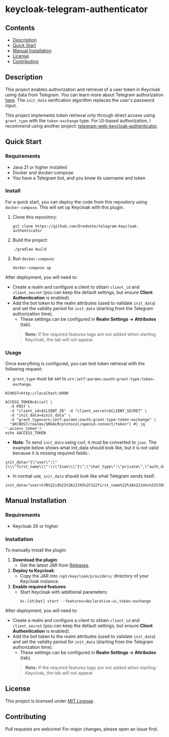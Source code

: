 # keycloak-telegram-authenticator

## Contents

* [Description](#description)
* [Quick Start](#quick-start)
* [Manual Installation](#manual-installation)
* [License](#license)
* [Contributing](#contributing)

## Description

This project enables authorization and retrieval of a user token in Keycloak using data from Telegram. You can learn more about Telegram authorization [here](https://docs.telegram-mini-apps.com/platform/init-data). The `init_data` verification algorithm replaces the user's password input.

This project implements token retrieval only through direct access using `grant_type` with the `token-exchange` type. For UI-based authorization, I recommend using another project: [telegram-web-keycloak-authenticator](https://github.com/rickispp/telegram-web-keycloak-authenticator).

## Quick Start

### Requirements

- Java 21 or higher installed
- Docker and docker-compose
- You have a Telegram bot, and you know its username and token

### Install

For a quick start, you can deploy the code from this repository using `docker-compose`. This will set up Keycloak with this plugin.

1. Clone this repository:
   ```shell
   git clone https://github.com/Drednote/telegram-keycloak-authenticator
   ```  

2. Build the project:
   ```shell
   ./gradlew build
   ```  

3. Run `docker-compose`:
   ```shell
   docker-compose up
   ```  

After deployment, you will need to:
- Create a realm and configure a client to obtain `client_id` and `client_secret` (you can keep the default settings, but ensure **Client Authentication** is enabled).
- Add the bot token to the realm attributes (used to validate `init_data`) and set the validity period for `init_data` (starting from the Telegram authorization time).
  - These settings can be configured in **Realm Settings → Attributes** (tab).
  > **Note:** If the required features tags are not added when starting Keycloak, the tab will not appear.


### Usage

Once everything is configured, you can test token retrieval with the following request:

- `grant_type` must be set to `urn:ietf:params:oauth:grant-type:token-exchange`.

```shell
KCHOST=http://localhost:8090  

ACCESS_TOKEN=$(curl \  
  -X POST \  
  -d "client_id=$CLIENT_ID" -d "client_secret=$CLIENT_SECRET" \  
  -d "init_data=$init_data" \  
  -d "grant_type=urn:ietf:params:oauth:grant-type:token-exchange" \  
  "$KCHOST/realms/$REALM/protocol/openid-connect/token") #| jq '.access_token')  
echo $ACCESS_TOKEN
```

- **Note**: To send `init_data` using curl, it must be converted to `json`. The example below shows what init_data should look like, but it is not valid because it is missing required fields.:
```shell
init_data="{\"user\":\"{\\\"first_name\\\":\\\"Ivan\\\"}\",\"chat_type\":\"private\",\"auth_date\":\"1744138538\"}"
```
- In normal use, `init_data` should look like what Telegram sends itself. 
```shell
init_data="user=%7B%22id%22%3A12345%2C%22first_name%22%3A%22John%22%7D&auth_date=1680000000"
```

## Manual Installation

### Requirements

- Keycloak 26 or higher

### Installation

To manually install the plugin:
1. **Download the plugin**:
    - Get the latest JAR from [Releases](https://github.com/Drednote/telegram-keycloak-authenticator/releases).
2. **Deploy to Keycloak**:
    - Copy the JAR into `/opt/keycloak/providers/` directory of your Keycloak instance.
3. **Enable required features**:
    - Start Keycloak with additional parameters:
      ```shell
      kc.[sh|bat] start --features=declarative-ui,token-exchange
      ```  
After deployment, you will need to:
- Create a realm and configure a client to obtain `client_id` and `client_secret` (you can keep the default settings, but ensure **Client Authentication** is enabled).
- Add the bot token to the realm attributes (used to validate `init_data`) and set the validity period for `init_data` (starting from the Telegram authorization time).
    - These settings can be configured in **Realm Settings → Attributes** (tab).
  > **Note:** If the required features tags are not added when starting Keycloak, the tab will not appear.

## License
This project is licensed under [MIT License](LICENSE).

## Contributing
Pull requests are welcome! For major changes, please open an issue first.  